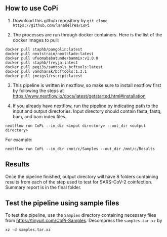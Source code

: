 ## How to use CoPi
1) Download this github repository by 
```git clone https://github.com/lanadelrea/CoPi```

2) The processes are run through docker containers. Here is the list of the docker images to pull:
```
docker pull staphb/pangolin:latest
docker pull nextstrain/nextclade:latest
docker pull ufuomababatunde/bammix:v1.0.0
docker pull staphb/freyja:latest
docker pull pegi3s/samtools_bcftools:latest
docker pull vandhanak/bcftools:1.3.1
docker pull jmeigs1/rscript:latest
```

3) This pipeline is written in nextflow, so make sure to install nextflow first by following the steps at https://www.nextflow.io/docs/latest/getstarted.html#installation

4) If you already have nextflow, run the pipeline by indicating path to the input and output directories. Input directory should contain fasta, fastq, bam, and bam index files. 
```
nextflow run CoPi --in_dir <input directory> --out_dir <output directory>
```

For example:
```
nextflow run CoPi --in_dir /mnt/c/Samples --out_dir /mnt/c/Results
```

## Results
Once the pipeline finished, output directory will have 8 folders containing results from each of the step used to test for SARS-CoV-2 coinfection. Summary report is in the final folder. 

## Test the pipeline using sample files
To test the pipeline, use the `Samples` directory containing necessary files from https://tinyurl.com/CoPi-Samples. Decompress the `samples.tar.xz` by
```
xz -d samples.tar.xz
```